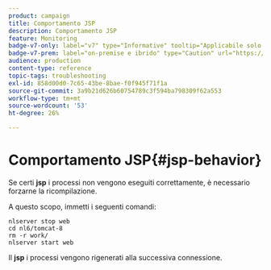 ```yaml
---
product: campaign
title: Comportamento JSP
description: Comportamento JSP
feature: Monitoring
badge-v7-only: label="v7" type="Informative" tooltip="Applicabile solo a Campaign Classic v7"
badge-v7-prem: label="on-premise e ibrido" type="Caution" url="https://experienceleague.adobe.com/docs/campaign-classic/using/installing-campaign-classic/architecture-and-hosting-models/hosting-models-lp/hosting-models.html?lang=it" tooltip="Applicabile solo alle distribuzioni on-premise e ibride"
audience: production
content-type: reference
topic-tags: troubleshooting
exl-id: 858d00d0-7c65-43be-8bae-f0f945f71f1a
source-git-commit: 3a9b21d626b60754789c3f594ba798309f62a553
workflow-type: tm+mt
source-wordcount: '53'
ht-degree: 26%

---
```


# Comportamento JSP{#jsp-behavior}



Se certi **jsp** i processi non vengono eseguiti correttamente, è necessario forzarne la ricompilazione.

A questo scopo, immetti i seguenti comandi:

```
nlserver stop web
cd nl6/tomcat-8
rm -r work/
nlserver start web
```

Il **jsp** i processi vengono rigenerati alla successiva connessione.
